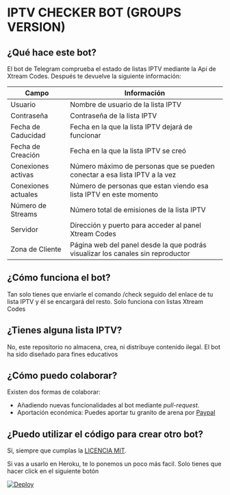 # IPTV CHECKER BOT (GROUPS VERSION)

## ¿Qué hace este bot?
El bot de Telegram comprueba el estado de listas IPTV mediante la Api de Xtream Codes. Después te devuelve la siguiente información:

|Campo|Información|
|----|-----|
|Usuario|Nombre de usuario de la lista IPTV|
|Contraseña|Contraseña de la lista IPTV|
|Fecha de Caducidad| Fecha en la que la lista IPTV dejará de funcionar|
|Fecha de Creación| Fecha en la que la lista IPTV se creó|
|Conexiones activas| Número máximo de personas que se pueden conectar a esa lista IPTV a la vez|
|Conexiones actuales| Número de personas que estan viendo esa lista IPTV en este momento|
|Número de Streams|Número total de emisiones de la lista IPTV|
|Servidor|Dirección y puerto para acceder al panel Xtream Codes|
|Zona de Cliente|Página web del panel desde la que podrás visualizar los canales sin reproductor|

## ¿Cómo funciona el bot?

Tan solo tienes que enviarle el comando /check seguido del enlace de tu lista IPTV y él se encargará del resto. Solo funciona con listas Xtream Codes


## ¿Tienes alguna lista IPTV?

No, este repositorio no almacena, crea, ni distribuye contenido ilegal. El bot ha sido diseñado para fines educativos 

## ¿Cómo puedo colaborar?
Existen dos formas de colaborar:
- Añadiendo nuevas funcionalidades al bot mediante _pull-request_. 
- Aportación económica: Puedes aportar tu granito de arena por [Paypal](https://paypal.me/panleoad)

## ¿Puedo utilizar el código para crear otro bot?
Sí, siempre que cumplas la [LICENCIA MIT](https://github.com/adrianpaniagualeon/iptv-checker-groups/blob/main/LICENSE).

Si vas a usarlo en Heroku, te lo ponemos un poco más facil. Solo tienes que hacer click en el siguiente botón

[![Deploy](https://www.herokucdn.com/deploy/button.svg)](https://dashboard.heroku.com/new?template=https%3A%2F%2Fgithub.com%2Fadrianpaniagualeon%2Fiptv-checker-groups)

